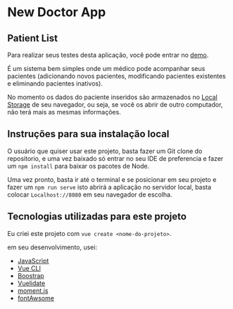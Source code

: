 # New Doctor App
## Patient List

Para realizar seus testes desta aplicação, você pode entrar no [demo](https://luismgil.github.io/PatientsList-vue).

É um sistema bem simples onde um médico pode acompanhar seus pacientes (adicionando novos pacientes, modificando pacientes existentes e eliminando pacientes inativos).

No momento os dados do paciente inseridos são armazenados no [Local Storage](https://developer.mozilla.org/pt-BR/docs/Web/API/Window/localStorage) de seu navegador, ou seja, se você os abrir de outro computador, não terá mais as mesmas informações.

## Instruções para sua instalação local

O usuário que quiser usar este projeto, basta fazer um Git clone do repositorio, e uma vez baixado só entrar no seu IDE de preferencia e fazer um `npm install` para baixar os pacotes de Node.

Uma vez pronto, basta ir até o terminal e se posicionar em seu projeto e fazer um `npm run serve` isto abrirá a aplicação no servidor local, basta colocar `Localhost://8080` em seu navegador de escolha.

## Tecnologias utilizadas para este projeto

Eu criei este projeto com `vue create <nome-do-projeto>`.

em seu desenvolvimento, usei:
- [JavaScript](https://www.javascript.com/)
- [Vue CLI](https://cli.vuejs.org/)
- [Boostrap](https://getbootstrap.com/docs/5.0/getting-started/introduction/)
- [Vuelidate](https://vuelidate.js.org/)
- [moment.js](https://momentjs.com/)
- [fontAwsome](https://fontawesome.com/icons)



